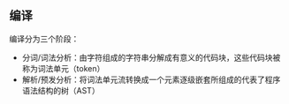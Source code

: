 ## 编译
编译分为三个阶段：   
* 分词/词法分析：由字符组成的字符串分解成有意义的代码块，这些代码块被称为词法单元（token）
* 解析/预发分析：将词法单元流转换成一个元素逐级嵌套所组成的代表了程序语法结构的树（AST）